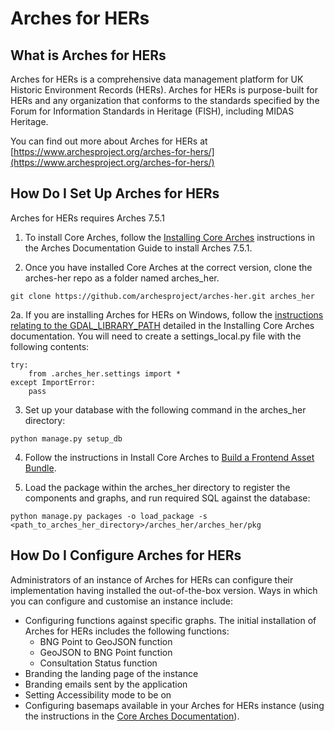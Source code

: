 # Arches for HERs

## What is Arches for HERs

Arches for HERs is a comprehensive data management platform for UK Historic Environment Records (HERs). Arches for HERs is purpose-built for HERs and any organization that conforms to the standards specified by the Forum for Information Standards in Heritage (FISH), including MIDAS Heritage.

You can find out more about Arches for HERs at [https://www.archesproject.org/arches-for-hers/](https://www.archesproject.org/arches-for-hers/)


## How Do I Set Up Arches for HERs

Arches for HERs requires Arches 7.5.1

1. To install Core Arches, follow the [Installing Core Arches](https://arches.readthedocs.io/en/latest/installing/installation/) instructions in the Arches Documentation Guide to install Arches 7.5.1.

2. Once you have installed Core Arches at the correct version, clone the arches-her repo as a folder named arches_her.

``` 
git clone https://github.com/archesproject/arches-her.git arches_her
```

2a. If you are installing Arches for HERs on Windows, follow the [instructions relating to the GDAL_LIBRARY_PATH](https://arches.readthedocs.io/en/latest/installing/installation/#common-errors) detailed in the Installing Core Arches documentation.  You will need to create a settings_local.py file with the following contents:

```
try:
    from .arches_her.settings import *
except ImportError:
    pass
```

3. Set up your database with the following command in the arches_her directory:

```
python manage.py setup_db
```

4. Follow the instructions in Install Core Arches to [Build a Frontend Asset Bundle](https://arches.readthedocs.io/en/latest/installing/installation/#build-a-frontend-asset-bundle).

5. Load the package within the arches_her directory to register the components and graphs, and run required SQL against the database:

```
python manage.py packages -o load_package -s <path_to_arches_her_directory>/arches_her/arches_her/pkg
```


## How Do I Configure Arches for HERs

Administrators of an instance of Arches for HERs can configure their implementation having installed the out-of-the-box version.  Ways in which you can configure and customise an instance include:

- Configuring functions against specific graphs.  The initial installation of Arches for HERs includes the following functions:
    - BNG Point to GeoJSON function
    - GeoJSON to BNG Point function
    - Consultation Status function
- Branding the landing page of the instance
- Branding emails sent by the application
- Setting Accessibility mode to be on
- Configuring basemaps available in your Arches for HERs instance (using the instructions in the [Core Arches Documentation](https://arches.readthedocs.io/en/latest/administering/managing-map-layers/#basemaps-and-overlays)).




